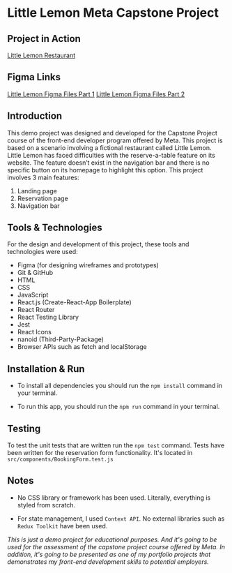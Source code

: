 # Little Lemon Meta Capstone Project

## Project in Action

[Little Lemon Restaurant](https://little-lemon-restaurant-project.netlify.app)

## Figma Links

[Little Lemon Figma Files Part 1](https://www.figma.com/file/IEN61N42Q7wzXJDFY9fHsd/Little-Lemon-Reservation-Table-Project-Part-1?type=design&mode=design&t=5JQZFomXVlxzBkyl-1)
[Little Lemon Figma Files Part 2](https://www.figma.com/file/0EPcicjOb7Yuzd2gzbZTO4/Little-Lemon-Reservation-Table-Project-Part-2?type=design&mode=design&t=5JQZFomXVlxzBkyl-1)

## Introduction

This demo project was designed and developed for the Capstone Project course of the front-end developer program offered by Meta. This project is based on a scenario involving a fictional restaurant called Little Lemon.
Little Lemon has faced difficulties with the reserve-a-table feature on its website. The feature doesn’t exist in the navigation bar and there is no specific button on its homepage to highlight this option. This project involves 3 main features:

1. Landing page
2. Reservation page
3. Navigation bar

## Tools & Technologies

For the design and development of this project, these tools and technologies were used:

- Figma (for designing wireframes and prototypes)
- Git & GitHub
- HTML
- CSS
- JavaScript
- React.js (Create-React-App Boilerplate)
- React Router
- React Testing Library
- Jest
- React Icons
- nanoid (Third-Party-Package)
- Browser APIs such as fetch and localStorage

## Installation & Run

- To install all dependencies you should run the `npm install` command in your terminal.

- To run this app, you should run the `npm run` command in your terminal.

## Testing

To test the unit tests that are written run the `npm test` command.
Tests have been written for the reservation form functionality. It's located in `src/components/BookingForm.test.js`

## Notes

- No CSS library or framework has been used. Literally, everything is styled from scratch.

- For state management, I used `Context API`. No external libraries such as `Redux Toolkit` have been used.

_This is just a demo project for educational purposes. And it's going to be used for the assessment of the capstone project course offered by Meta. In addition, it's going to be presented as one of my portfolio projects that demonstrates my front-end development skills to potential employers._
